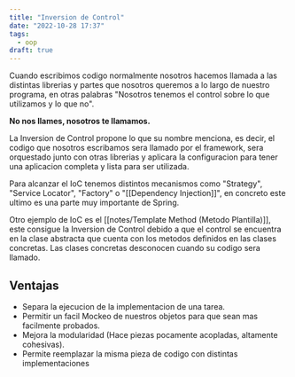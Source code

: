 ```yaml
---
title: "Inversion de Control"
date: "2022-10-28 17:37"
tags: 
  - oop
draft: true
---
```

Cuando escribimos codigo normalmente nosotros hacemos llamada a las distintas librerias y partes que nosotros queremos a lo largo de nuestro programa, en otras palabras "Nosotros tenemos el control sobre lo que utilizamos y lo que no".

**No nos llames, nosotros te llamamos.**

La Inversion de Control propone lo que su nombre menciona, es decir, el codigo que nosotros escribamos sera llamado por el framework, sera orquestado junto con otras librerias y aplicara la configuracion para tener una aplicacion completa y lista para ser utilizada.

Para alcanzar el IoC tenemos distintos mecanismos como "Strategy", "Service Locator", "Factory" o "[[Dependency Injection]]", en concreto este ultimo es una parte muy importante de Spring.

Otro ejemplo de IoC es el [[notes/Template Method (Metodo Plantilla)]], este consigue la Inversion de Control debido a que el control se encuentra en la clase abstracta que cuenta con los metodos definidos en las clases concretas. Las clases concretas desconocen cuando su codigo sera llamado.

## Ventajas
- Separa la ejecucion de la implementacion de una tarea.
- Permitir un facil Mockeo de nuestros objetos para que sean mas facilmente probados.
- Mejora la modularidad (Hace piezas pocamente acopladas, altamente cohesivas).
- Permite reemplazar la misma pieza de codigo con distintas implementaciones